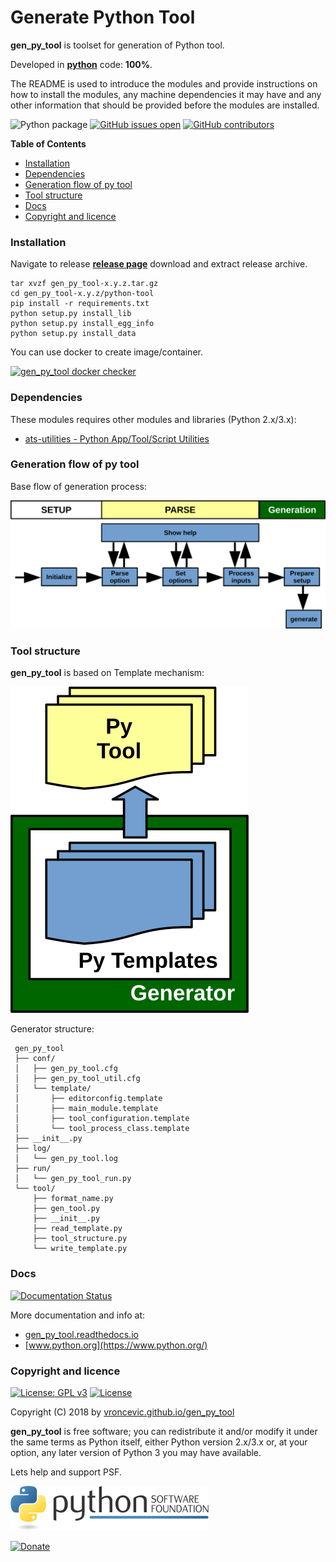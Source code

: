 # Generate Python Tool

**gen_py_tool** is toolset for generation of Python tool.

Developed in **[python](https://www.python.org/)** code: **100%**.

The README is used to introduce the modules and provide instructions on
how to install the modules, any machine dependencies it may have and any
other information that should be provided before the modules are installed.

![Python package](https://github.com/vroncevic/gen_py_tool/workflows/Python%20package%20gen_py_tool/badge.svg?branch=master) [![GitHub issues open](https://img.shields.io/github/issues/vroncevic/gen_py_tool.svg)](https://github.com/vroncevic/gen_py_tool/issues) [![GitHub contributors](https://img.shields.io/github/contributors/vroncevic/gen_py_tool.svg)](https://github.com/vroncevic/gen_py_tool/graphs/contributors)

<!-- START doctoc generated TOC please keep comment here to allow auto update -->
<!-- DON'T EDIT THIS SECTION, INSTEAD RE-RUN doctoc TO UPDATE -->
**Table of Contents**

- [Installation](#installation)
- [Dependencies](#dependencies)
- [Generation flow of py tool](#generation-flow-of-py-tool)
- [Tool structure](#tool-structure)
- [Docs](#docs)
- [Copyright and licence](#copyright-and-licence)

<!-- END doctoc generated TOC please keep comment here to allow auto update -->

### Installation

Navigate to release **[release page](https://github.com/vroncevic/gen_py_tool/releases)** download and extract release archive.

```
tar xvzf gen_py_tool-x.y.z.tar.gz
cd gen_py_tool-x.y.z/python-tool
pip install -r requirements.txt
python setup.py install_lib
python setup.py install_egg_info
python setup.py install_data
```

You can use docker to create image/container.

[![gen_py_tool docker checker](https://github.com/vroncevic/gen_py_tool/workflows/gen_py_tool%20docker%20checker/badge.svg)](https://github.com/vroncevic/gen_py_tool/actions?query=workflow%3A%22gen_py_tool+docker+checker%22)

### Dependencies

These modules requires other modules and libraries (Python 2.x/3.x):
* [ats-utilities - Python App/Tool/Script Utilities](https://pypi.org/project/ats-utilities/)

### Generation flow of py tool

Base flow of generation process:

![alt tag](https://raw.githubusercontent.com/vroncevic/gen_py_tool/dev/docs/gen_py_tool_flow.png)

### Tool structure

**gen_py_tool** is based on Template mechanism:

![alt tag](https://raw.githubusercontent.com/vroncevic/gen_py_tool/dev/docs/gen_py_tool.png)

Generator structure:

```
 gen_py_tool
 ├── conf/
 │   ├── gen_py_tool.cfg
 │   ├── gen_py_tool_util.cfg
 │   └── template/
 │       ├── editorconfig.template
 │       ├── main_module.template
 │       ├── tool_configuration.template
 │       └── tool_process_class.template
 ├── __init__.py
 ├── log/
 │   └── gen_py_tool.log
 ├── run/
 │   └── gen_py_tool_run.py
 └── tool/
     ├── format_name.py
     ├── gen_tool.py
     ├── __init__.py
     ├── read_template.py
     ├── tool_structure.py
     └── write_template.py
```

### Docs

[![Documentation Status](https://readthedocs.org/projects/gen_py_tool/badge/?version=latest)](https://gen_py_tool.readthedocs.io/projects/gen_py_tool/en/latest/?badge=latest)

More documentation and info at:
* [gen_py_tool.readthedocs.io](https://gen_py_tool.readthedocs.io/en/latest/)
* [www.python.org](https://www.python.org/)

### Copyright and licence

[![License: GPL v3](https://img.shields.io/badge/License-GPLv3-blue.svg)](https://www.gnu.org/licenses/gpl-3.0) [![License](https://img.shields.io/badge/License-Apache%202.0-blue.svg)](https://opensource.org/licenses/Apache-2.0)

Copyright (C) 2018 by [vroncevic.github.io/gen_py_tool](https://vroncevic.github.io/gen_py_tool/)

**gen_py_tool** is free software; you can redistribute it and/or modify
it under the same terms as Python itself, either Python version 2.x/3.x or,
at your option, any later version of Python 3 you may have available.

Lets help and support PSF.

[![Python Software Foundation](https://raw.githubusercontent.com/vroncevic/gen_py_tool/dev/docs/psf-logo-alpha.png)](https://www.python.org/psf/)

[![Donate](https://www.paypalobjects.com/en_US/i/btn/btn_donateCC_LG.gif)](https://psfmember.org/index.php?q=civicrm/contribute/transact&reset=1&id=2)
